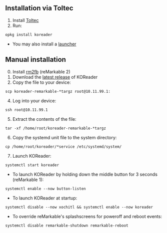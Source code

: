## Installation via Toltec

1. Install [Toltec](https://github.com/toltec-dev/toltec/tree/stable#install-it)
2. Run: 
```
opkg install koreader
```

- You may also install a [launcher](https://toltec-dev.org/stable/)

## Manual installation

0. Install [rm2fb](https://github.com/ddvk/remarkable2-framebuffer#installation) (reMarkable 2)
1. Download the [latest release](https://ota.koreader.rocks/) of KOReader
2. Copy the file to your device:
```
scp koreader-remarkable-*targz root@10.11.99.1:
```
4. Log into your device:
```
ssh root@10.11.99.1
```
5. Extract the contents of the file:
```
tar -xf /home/root/koreader-remarkable-*targz
```
6. Copy the systemd unit file to the system directory:
```
cp /home/root/koreader/*service /etc/systemd/system/
```
7. Launch KOReader:
```
systemctl start koreader
```
- To launch KOReader by holding down the middle button for 3 seconds (reMarkable 1):
```
systemctl enable --now button-listen
```
- To launch KOReader at startup:
```
systemctl disable --now xochitl && systemctl enable --now koreader
```
- To override reMarkable's splashscreens for poweroff and reboot events:
```
systemctl disable remarkable-shutdown remarkable-reboot
```